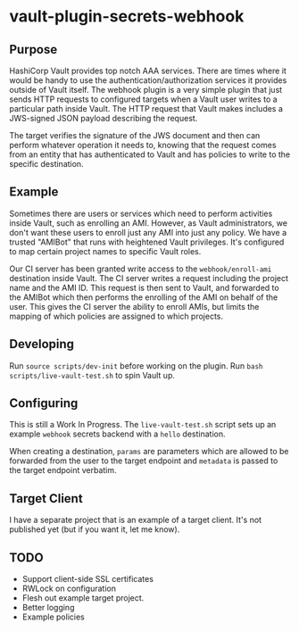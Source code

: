 # vault-plugin-secrets-webhook

## Purpose

HashiCorp Vault provides top notch AAA services. There are times where it would be handy to use the
authentication/authorization services it provides outside of Vault itself. The webhook plugin is a very
simple plugin that just sends HTTP requests to configured targets when a Vault user writes to a particular path
inside Vault. The HTTP request that Vault makes includes a JWS-signed JSON payload describing the request.

The target verifies the signature of the JWS document and then can perform whatever operation it needs to, knowing
that the request comes from an entity that has authenticated to Vault and has policies to write to the specific
destination.

## Example

Sometimes there are users or services which need to perform activities inside Vault, such as enrolling an AMI.
However, as Vault administrators, we don't want these users to enroll just any AMI into just any policy. We have
a trusted "AMIBot" that runs with heightened Vault privileges. It's configured to map certain project names to
specific Vault roles.

Our CI server has been granted write access to the `webhook/enroll-ami` destination inside Vault. The CI server writes
a request including the project name and the AMI ID. This request is then sent to Vault, and forwarded to the AMIBot
which then performs the enrolling of the AMI on behalf of the user. This gives the CI server the ability to enroll 
AMIs, but limits the mapping of which policies are assigned to which projects.

## Developing
Run `source scripts/dev-init` before working on the plugin. Run `bash scripts/live-vault-test.sh` to spin Vault up.

## Configuring

This is still a Work In Progress. The `live-vault-test.sh` script sets up an example `webhook` secrets backend with
a `hello` destination.

When creating a destination, `params` are parameters which are allowed to be forwarded from the user to the target
endpoint and `metadata` is passed to the target endpoint verbatim. 

## Target Client

I have a separate project that is an example of a target client. It's not published yet (but if you want it, let me know).

## TODO

* Support client-side SSL certificates
* RWLock on configuration
* Flesh out example target project.
* Better logging
* Example policies
